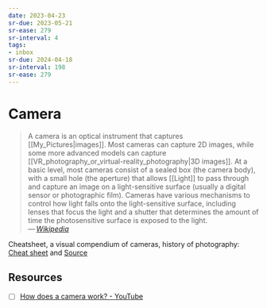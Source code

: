 ```yaml
---
date: 2023-04-23
sr-due: 2023-05-21
sr-ease: 279
sr-interval: 4
tags:
- inbox
sr-due: 2024-04-18
sr-interval: 198
sr-ease: 279
---
```


# Camera

> A camera is an optical instrument that captures [[My_Pictures|images]]. Most
> cameras can capture 2D images, while some more advanced models can capture
> [[VR_photography_or_virtual-reality_photography|3D images]]. At a basic level,
> most cameras consist of a sealed box (the camera body), with a small hole (the
> aperture) that allows [[Light]] to pass through and capture an image on a
> light-sensitive surface (usually a digital sensor or photographic film).
> Cameras have various mechanisms to control how light falls onto the
> light-sensitive surface, including lenses that focus the light and a shutter
> that determines the amount of time the photosensitive surface is exposed to
> the light.\
> — <cite>[Wikipedia](https://en.wikipedia.org/wiki/Camera)</cite>

Cheatsheet, a visual compendium of cameras, history of photography:
[Cheat sheet](./img/A_Visual_Compendium_of_Cameras.webp) and
[Source](https://popchart.co/products/a-visual-compendium-of-cameras)

## Resources

- [ ] [How does a camera work? - YouTube](https://www.youtube.com/watch?v=B7Dopv6kzJA)
